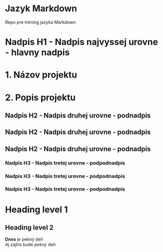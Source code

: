 # Jazyk Markdown
Repo pre tréning jazyka Markdown

# Nadpis H1 - Nadpis najvyssej urovne - hlavny nadpis

# 1. Názov projektu


# 2. Popis projektu

## Nadpis H2 - Nadpis druhej urovne - podnadpis

## Nadpis H2 - Nadpis druhej urovne - podnadpis

## Nadpis H2 - Nadpis druhej urovne - podnadpis

### Nadpis H3 - Nadpis tretej urovne - podpodnadpis

### Nadpis H3 - Nadpis tretej urovne - podpodnadpis

### Nadpis H3 - Nadpis tretej urovne - podpodnadpis
Heading level 1
===============
Heading level 2
---------------

**Dnes** je pekný deň  
Aj zajtra bude _pekný_ deň
